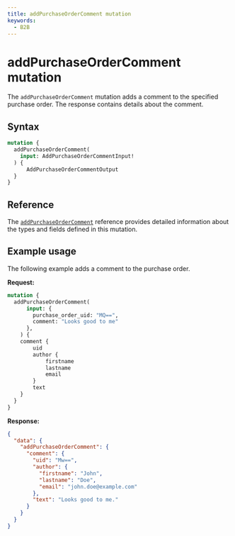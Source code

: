 ```yaml
---
title: addPurchaseOrderComment mutation
keywords:
  - B2B
---
```


# addPurchaseOrderComment mutation

The `addPurchaseOrderComment` mutation adds a comment to the specified purchase order. The response contains details about the comment.

## Syntax

```graphql
mutation {
  addPurchaseOrderComment(
    input: AddPurchaseOrderCommentInput!
  ) {
      AddPurchaseOrderCommentOutput
  }
}
```

## Reference

The [`addPurchaseOrderComment`](https://developer.adobe.com/commerce/webapi/graphql-api/index.html#mutation-addPurchaseOrderComment) reference provides detailed information about the types and fields defined in this mutation.

## Example usage

The following example adds a comment to the purchase order.

**Request:**

``` graphql
mutation {
  addPurchaseOrderComment(
      input: {
        purchase_order_uid: "MQ==",
        comment: "Looks good to me"
      },
    ) {
    comment {
        uid
        author {
            firstname
            lastname
            email
        }
        text
    }
  }
}
```

**Response:**

``` json
{
  "data": {
    "addPurchaseOrderComment": {
      "comment": {
        "uid": "Mw==",
        "author": {
          "firstname": "John",
          "lastname": "Doe",
          "email": "john.doe@example.com"
        },
        "text": "Looks good to me."
      }
    }
  }
}
```
